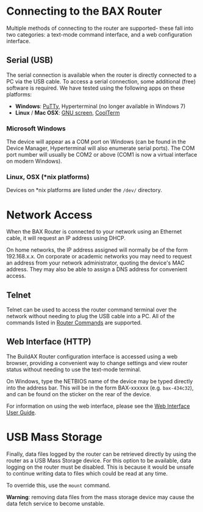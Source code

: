 
[//]: # (Router Connection Guide)

# Connecting to the BAX Router

Multiple methods of connecting to the router are supported- these fall into 
two categories: a text-mode command interface, and a web configuration 
interface.


## Serial (USB)

The serial connection is available when the router is directly connected to a 
PC via the USB cable. To access a serial connection, some additional (free)
software is required. We have tested using the following apps on these 
platforms:

 * __Windows__: [PuTTy](http://www.chiark.greenend.org.uk/~sgtatham/putty/), Hyperterminal (no longer available in Windows 7)
 * __Linux__ / __Mac OSX__: [GNU screen](http://www.gnu.org/software/screen/), [CoolTerm](http://freeware.the-meiers.org/)


### Microsoft Windows

The device will appear as a COM port on Windows (can be found in the Device 
Manager, Hyperterminal will also enumerate serial ports). The COM port number 
will usually be COM2 or above (COM1 is now a virtual interface on modern 
Windows).

### Linux, OSX (*nix platforms)

Devices on *nix platforms are listed under the `/dev/` directory. 


# Network Access

When the BAX Router is connected to your network using an Ethernet cable, it 
will request an IP address using DHCP.

On home networks, the IP address assigned will normally be of the form
192.168.x.x. On corporate or academic networks you may need to request an
address from your network administrator, quoting the device's MAC address. 
They may also be able to assign a DNS address for convenient access.


## Telnet

Telnet can be used to access the router command terminal over the network 
without needing to plug the USB cable into a PC. All of the commands listed in 
[Router Commands](commands.md) are supported.


## Web Interface (HTTP)

The BuildAX Router configuration interface is accessed using a web browser, 
providing a convenient way to change settings and view router status without
needing to use the text-mode terminal. 

On Windows, type the NETBIOS name of the device may be typed directly into the
address bar. This will be in the form BAX-xxxxxx (e.g. `bax-434c32`), and can 
be found on the sticker on the rear of the device.

For information on using the web interface, please see the [Web Interface User Guide](user-guide.md).



# USB Mass Storage

Finally, data files logged by the router can be retrieved directly by using 
the router as a USB Mass Storage device. For this option to be available, data 
logging on the router must be disabled. This is because it would be 
unsafe to continue writing data to files which could be read at any time.

To override this, use the `mount` command.

**Warning**: removing data files from the mass storage device may cause the 
data fetch service to become unstable.
